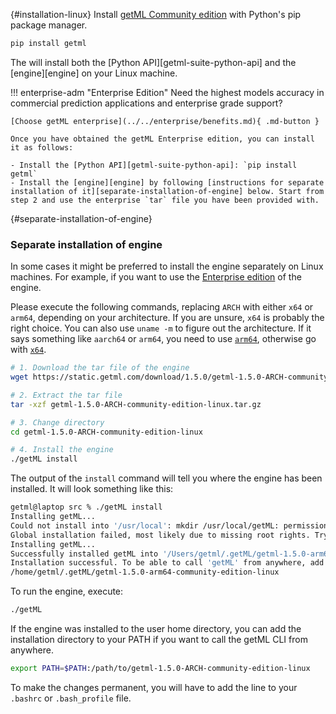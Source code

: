 
[](){#installation-linux}
Install [getML Community edition](https://github.com/getml/getml-community) with Python's pip package manager.

```py
pip install getml
```
The will install both the [Python API][getml-suite-python-api] and the [engine][engine] on your Linux machine.


!!! enterprise-adm "Enterprise Edition"
    Need the highest models accuracy in commercial prediction applications and enterprise grade support?

    [Choose getML enterprise](../../enterprise/benefits.md){ .md-button }

    Once you have obtained the getML Enterprise edition, you can install it as follows:

    - Install the [Python API][getml-suite-python-api]: `pip install getml`
    - Install the [engine][engine] by following [instructions for separate installation of it][separate-installation-of-engine] below. Start from step 2 and use the enterprise `tar` file you have been provided with.

[](){#separate-installation-of-engine}
### Separate installation of engine

In some cases it might be preferred to install the engine separately on Linux machines. For example, if you want to use the [Enterprise edition](../../enterprise/benefits.md) of the engine.


Please execute the following commands, replacing `ARCH` with either `x64` or `arm64`, depending on your architecture.
If you are unsure, `x64` is probably the right choice.
You can also use `uname -m` to figure out the architecture.
If it says something like `aarch64` or `arm64`, you need to use [`arm64`](https://static.getml.com/download/1.5.0/getml-1.5.0-arm64-community-edition-linux.tar.gz), otherwise go with [`x64`](https://static.getml.com/download/1.5.0/getml-1.5.0-x64-community-edition-linux.tar.gz).

```bash
# 1. Download the tar file of the engine
wget https://static.getml.com/download/1.5.0/getml-1.5.0-ARCH-community-edition-linux.tar.gz

# 2. Extract the tar file
tar -xzf getml-1.5.0-ARCH-community-edition-linux.tar.gz

# 3. Change directory 
cd getml-1.5.0-ARCH-community-edition-linux

# 4. Install the engine
./getML install
```

The output of the `install` command will tell you where the engine has been installed.
It will look something like this:

```bash
getml@laptop src % ./getML install        
Installing getML...
Could not install into '/usr/local': mkdir /usr/local/getML: permission denied
Global installation failed, most likely due to missing root rights. Trying local installation instead.
Installing getML...
Successfully installed getML into '/Users/getml/.getML/getml-1.5.0-arm64-community-edition-linux'.
Installation successful. To be able to call 'getML' from anywhere, add the following path to PATH:
/home/getml/.getML/getml-1.5.0-arm64-community-edition-linux
```

To run the engine, execute:
```bash
./getML
```

If the engine was installed to the user home directory, you can add the installation directory to your PATH if you want to call the getML CLI from anywhere.

```bash
export PATH=$PATH:/path/to/getml-1.5.0-ARCH-community-edition-linux
```

To make the changes permanent, you will have to add the line to your `.bashrc` or `.bash_profile` file. 

